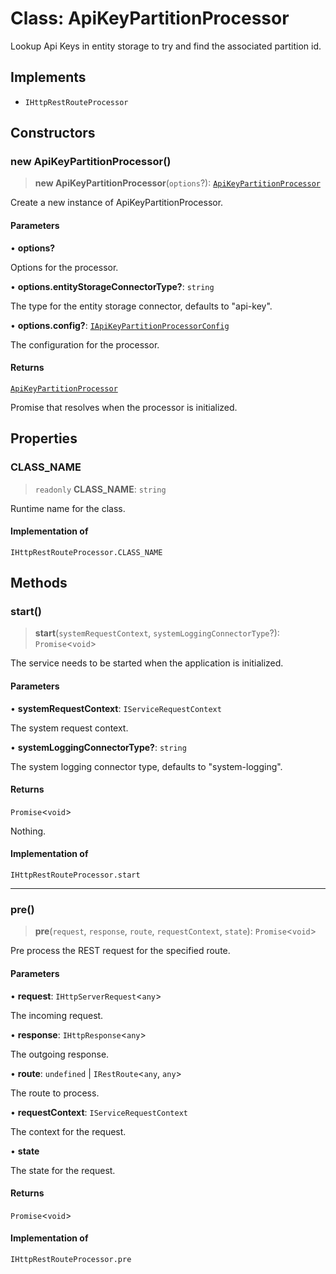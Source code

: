 # Class: ApiKeyPartitionProcessor

Lookup Api Keys in entity storage to try and find the associated partition id.

## Implements

- `IHttpRestRouteProcessor`

## Constructors

### new ApiKeyPartitionProcessor()

> **new ApiKeyPartitionProcessor**(`options`?): [`ApiKeyPartitionProcessor`](ApiKeyPartitionProcessor.md)

Create a new instance of ApiKeyPartitionProcessor.

#### Parameters

• **options?**

Options for the processor.

• **options.entityStorageConnectorType?**: `string`

The type for the entity storage connector, defaults to "api-key".

• **options.config?**: [`IApiKeyPartitionProcessorConfig`](../interfaces/IApiKeyPartitionProcessorConfig.md)

The configuration for the processor.

#### Returns

[`ApiKeyPartitionProcessor`](ApiKeyPartitionProcessor.md)

Promise that resolves when the processor is initialized.

## Properties

### CLASS\_NAME

> `readonly` **CLASS\_NAME**: `string`

Runtime name for the class.

#### Implementation of

`IHttpRestRouteProcessor.CLASS_NAME`

## Methods

### start()

> **start**(`systemRequestContext`, `systemLoggingConnectorType`?): `Promise`\<`void`\>

The service needs to be started when the application is initialized.

#### Parameters

• **systemRequestContext**: `IServiceRequestContext`

The system request context.

• **systemLoggingConnectorType?**: `string`

The system logging connector type, defaults to "system-logging".

#### Returns

`Promise`\<`void`\>

Nothing.

#### Implementation of

`IHttpRestRouteProcessor.start`

***

### pre()

> **pre**(`request`, `response`, `route`, `requestContext`, `state`): `Promise`\<`void`\>

Pre process the REST request for the specified route.

#### Parameters

• **request**: `IHttpServerRequest`\<`any`\>

The incoming request.

• **response**: `IHttpResponse`\<`any`\>

The outgoing response.

• **route**: `undefined` \| `IRestRoute`\<`any`, `any`\>

The route to process.

• **requestContext**: `IServiceRequestContext`

The context for the request.

• **state**

The state for the request.

#### Returns

`Promise`\<`void`\>

#### Implementation of

`IHttpRestRouteProcessor.pre`
